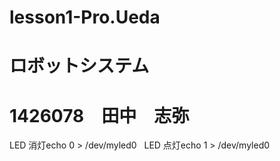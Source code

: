 # lesson1-Pro.Ueda
# ロボットシステム
# 1426078　田中　志弥
LED 消灯echo 0 > /dev/myled0  
LED 点灯echo 1 > /dev/myled0  
